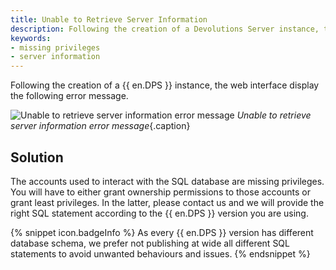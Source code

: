 ```yaml
---
title: Unable to Retrieve Server Information
description: Following the creation of a Devolutions Server instance, the web interface display the following error message. Unable to retrieve server information.
keywords:
- missing privileges
- server information
---
```

Following the creation of a {{ en.DPS }} instance, the web interface display the following error message.

![Unable to retrieve server information error message](/img/en/kb/KB8003.png) 
*Unable to retrieve server information error message*{.caption}

## Solution

The accounts used to interact with the SQL database are missing privileges. You will have to either grant ownership permissions to those accounts or grant least privileges. In the latter, please contact us and we will provide the right SQL statement according to the {{ en.DPS }} version you are using.

{% snippet icon.badgeInfo %}
As every {{ en.DPS }} version has different database schema, we prefer not publishing at wide all different SQL statements to avoid unwanted behaviours and issues.
{% endsnippet %}